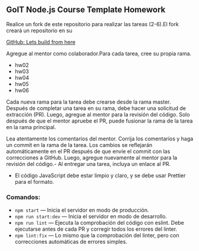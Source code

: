 ## GoIT Node.js Course Template Homework

Realice un fork de este repositorio para realizar las tareas (2-6).El fork creará un repositorio en su

[GitHub: Lets build from here](https://github.com/)

Agregue al mentor como colaborador.Para cada tarea, cree su propia rama.

- hw02
- hw03
- hw04
- hw05
- hw06

Cada nueva rama para la tarea debe crearse desde la rama master.
Después de completar una tarea en su rama, debe hacer una solicitud de extracción (PR). Luego, agregue al mentor para la revisión del código. Solo después de que el mentor apruebe el PR, puede fusionar la rama de la tarea en la rama principal.

Lea atentamente los comentarios del mentor. Corrija los comentarios y haga un commit en la rama de la tarea. Los cambios se reflejarán automáticamente en el PR después de que envíe el commit con las correcciones a GitHub. Luego, agregue nuevamente al mentor para la revisión del código.- Al entregar una tarea, incluya un enlace al PR.

- El código JavaScript debe estar limpio y claro, y se debe usar Prettier para el formato.

### Comandos:

- `npm start` — Inicia el servidor en modo de producción.
- `npm run start:dev` — Inicia el servidor en modo de desarrollo.
- `npm run lint` — Ejecuta la comprobación del código con eslint. Debe ejecutarse antes de cada PR y corregir todos los errores del linter.
- `npm lint:fix` — Lo mismo que la comprobación del linter, pero con correcciones automáticas de errores simples.

